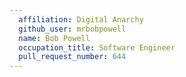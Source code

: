 ```yaml
---
  affiliation: Digital Anarchy
  github_user: mrbobpowell
  name: Bob Powell
  occupation_title: Software Engineer
  pull_request_number: 644
---
```

